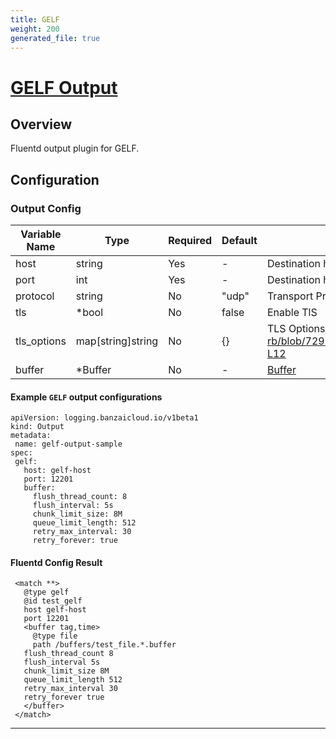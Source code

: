 ```yaml
---
title: GELF
weight: 200
generated_file: true
---
```


# [GELF Output](https://github.com/hotschedules/fluent-plugin-gelf-hs)
## Overview
 Fluentd output plugin for GELF.

## Configuration
### Output Config
| Variable Name | Type | Required | Default | Description |
|---|---|---|---|---|
| host | string | Yes | - | Destination host<br> |
| port | int | Yes | - | Destination host port<br> |
| protocol | string | No |  "udp" | Transport Protocol <br> |
| tls | *bool | No |  false | Enable TlS <br> |
| tls_options | map[string]string | No |  {} | TLS Options  - for options see https://github.com/graylog-labs/gelf-rb/blob/72916932b789f7a6768c3cdd6ab69a3c942dbcef/lib/gelf/transport/tcp_tls.rb#L7-L12<br> |
| buffer | *Buffer | No | - | [Buffer](../buffer/)<br> |

 #### Example `GELF` output configurations
 ```
apiVersion: logging.banzaicloud.io/v1beta1
kind: Output
metadata:
  name: gelf-output-sample
spec:
  gelf:
    host: gelf-host
    port: 12201
    buffer:
      flush_thread_count: 8
      flush_interval: 5s
      chunk_limit_size: 8M
      queue_limit_length: 512
      retry_max_interval: 30
      retry_forever: true
 ```

 #### Fluentd Config Result
 ```
  <match **>
	@type gelf
	@id test_gelf
	host gelf-host
	port 12201
	<buffer tag,time>
	  @type file
	  path /buffers/test_file.*.buffer
    flush_thread_count 8
    flush_interval 5s
    chunk_limit_size 8M
    queue_limit_length 512
    retry_max_interval 30
    retry_forever true
	</buffer>
  </match>
 ```

---
